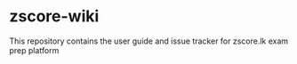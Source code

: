 # zscore-wiki
This repository contains the user guide and issue tracker for zscore.lk exam prep platform
